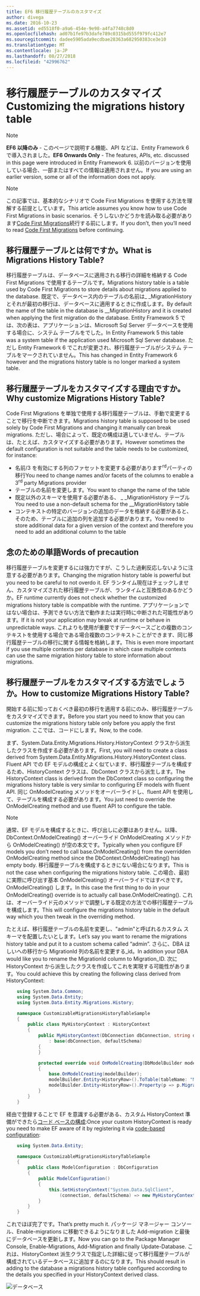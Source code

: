 ```yaml
---
title: EF6 移行履歴テーブルのカスタマイズ
author: divega
ms.date: 2016-10-23
ms.assetid: ed5518f0-a9a6-454e-9e98-a4fa7748c8d0
ms.openlocfilehash: ad07b1fe97b3dafe789c0315bd555f979fc412e7
ms.sourcegitcommit: dadee5905ada9ecdbae28363a682950383ce3e10
ms.translationtype: MT
ms.contentlocale: ja-JP
ms.lasthandoff: 08/27/2018
ms.locfileid: "42996762"
---
```

# <a name="customizing-the-migrations-history-table"></a><span data-ttu-id="cfa31-102">移行履歴テーブルのカスタマイズ</span><span class="sxs-lookup"><span data-stu-id="cfa31-102">Customizing the migrations history table</span></span>
> [!NOTE]
> <span data-ttu-id="cfa31-103">**EF6 以降のみ** - このページで説明する機能、API などは、Entity Framework 6 で導入されました。</span><span class="sxs-lookup"><span data-stu-id="cfa31-103">**EF6 Onwards Only** - The features, APIs, etc. discussed in this page were introduced in Entity Framework 6.</span></span> <span data-ttu-id="cfa31-104">以前のバージョンを使用している場合、一部またはすべての情報は適用されません。</span><span class="sxs-lookup"><span data-stu-id="cfa31-104">If you are using an earlier version, some or all of the information does not apply.</span></span>

> [!NOTE]
> <span data-ttu-id="cfa31-105">この記事では、基本的なシナリオで Code First Migrations を使用する方法を理解する前提としています。</span><span class="sxs-lookup"><span data-stu-id="cfa31-105">This article assumes you know how to use Code First Migrations in basic scenarios.</span></span> <span data-ttu-id="cfa31-106">そうしないかどうかを読み取る必要があります[Code First Migrations](~/ef6/modeling/code-first/migrations/index.md)続行する前にします。</span><span class="sxs-lookup"><span data-stu-id="cfa31-106">If you don’t, then you’ll need to read [Code First Migrations](~/ef6/modeling/code-first/migrations/index.md) before continuing.</span></span>

## <a name="what-is-migrations-history-table"></a><span data-ttu-id="cfa31-107">移行履歴テーブルとは何ですか。</span><span class="sxs-lookup"><span data-stu-id="cfa31-107">What is Migrations History Table?</span></span>

<span data-ttu-id="cfa31-108">移行履歴テーブルは、データベースに適用される移行の詳細を格納する Code First Migrations で使用するテーブルです。</span><span class="sxs-lookup"><span data-stu-id="cfa31-108">Migrations history table is a table used by Code First Migrations to store details about migrations applied to the database.</span></span> <span data-ttu-id="cfa31-109">既定で、データベース内のテーブルの名前は\_ \_MigrationHistory とそれが最初の移行は、データベースに適用するときに作成します。</span><span class="sxs-lookup"><span data-stu-id="cfa31-109">By default the name of the table in the database is \_\_MigrationHistory and it is created when applying the first migration do the database.</span></span> <span data-ttu-id="cfa31-110">Entity Framework 5 では、次の表は、アプリケーションは、Microsoft Sql Server データベースを使用する場合に、システム テーブルをでした。</span><span class="sxs-lookup"><span data-stu-id="cfa31-110">In Entity Framework 5 this table was a system table if the application used Microsoft Sql Server database.</span></span> <span data-ttu-id="cfa31-111">ただし Entity Framework 6 でこれが変更され、移行履歴テーブルがシステム テーブルをマークされていません。</span><span class="sxs-lookup"><span data-stu-id="cfa31-111">This has changed in Entity Framework 6 however and the migrations history table is no longer marked a system table.</span></span>

## <a name="why-customize-migrations-history-table"></a><span data-ttu-id="cfa31-112">移行履歴テーブルをカスタマイズする理由ですか。</span><span class="sxs-lookup"><span data-stu-id="cfa31-112">Why customize Migrations History Table?</span></span>

<span data-ttu-id="cfa31-113">Code First Migrations を単独で使用する移行履歴テーブルは、手動で変更することで移行を中断できます。</span><span class="sxs-lookup"><span data-stu-id="cfa31-113">Migrations history table is supposed to be used solely by Code First Migrations and changing it manually can break migrations.</span></span> <span data-ttu-id="cfa31-114">ただし、場合によって、既定の構成は適していません、テーブルは、たとえば、カスタマイズする必要があります。</span><span class="sxs-lookup"><span data-stu-id="cfa31-114">However sometimes the default configuration is not suitable and the table needs to be customized, for instance:</span></span>

-   <span data-ttu-id="cfa31-115">名前/3 を有効にする列のファセットを変更する必要があります<sup>rd</sup>パーティの移行</span><span class="sxs-lookup"><span data-stu-id="cfa31-115">You need to change names and/or facets of the columns to enable a 3<sup>rd</sup> party Migrations provider</span></span>
-   <span data-ttu-id="cfa31-116">テーブルの名前を変更します。</span><span class="sxs-lookup"><span data-stu-id="cfa31-116">You want to change the name of the table</span></span>
-   <span data-ttu-id="cfa31-117">既定以外のスキーマを使用する必要がある、 \_ \_MigrationHistory テーブル</span><span class="sxs-lookup"><span data-stu-id="cfa31-117">You need to use a non-default schema for the \_\_MigrationHistory table</span></span>
-   <span data-ttu-id="cfa31-118">コンテキストの特定のバージョンの追加のデータを格納する必要があると、そのため、テーブルに追加の列を追加する必要があります。</span><span class="sxs-lookup"><span data-stu-id="cfa31-118">You need to store additional data for a given version of the context and therefore you need to add an additional column to the table</span></span>

## <a name="words-of-precaution"></a><span data-ttu-id="cfa31-119">念のための単語</span><span class="sxs-lookup"><span data-stu-id="cfa31-119">Words of precaution</span></span>

<span data-ttu-id="cfa31-120">移行履歴テーブルを変更するには強力ですが、こうした過剰反応しないように注意する必要があります。</span><span class="sxs-lookup"><span data-stu-id="cfa31-120">Changing the migration history table is powerful but you need to be careful to not overdo it.</span></span> <span data-ttu-id="cfa31-121">EF ランタイム現在はチェックしません、カスタマイズされた移行履歴テーブルが、ランタイムと互換性のあるかどうか。</span><span class="sxs-lookup"><span data-stu-id="cfa31-121">EF runtime currently does not check whether the customized migrations history table is compatible with the runtime.</span></span> <span data-ttu-id="cfa31-122">アプリケーションではない場合は、予測できない方法で動作または実行時に中断された可能性があります。</span><span class="sxs-lookup"><span data-stu-id="cfa31-122">If it is not your application may break at runtime or behave in unpredictable ways.</span></span> <span data-ttu-id="cfa31-123">これよりも使用が重要ですデータベースごとの複数のコンテキストを使用する場合である場合複数のコンテキストことができます、同じ移行履歴テーブルの移行に関する情報を格納します。</span><span class="sxs-lookup"><span data-stu-id="cfa31-123">This is even more important if you use multiple contexts per database in which case multiple contexts can use the same migration history table to store information about migrations.</span></span>

## <a name="how-to-customize-migrations-history-table"></a><span data-ttu-id="cfa31-124">移行履歴テーブルをカスタマイズする方法でしょうか。</span><span class="sxs-lookup"><span data-stu-id="cfa31-124">How to customize Migrations History Table?</span></span>

<span data-ttu-id="cfa31-125">開始する前に知っておくべき最初の移行を適用する前にのみ、移行履歴テーブルをカスタマイズできます。</span><span class="sxs-lookup"><span data-stu-id="cfa31-125">Before you start you need to know that you can customize the migrations history table only before you apply the first migration.</span></span> <span data-ttu-id="cfa31-126">ここでは、コードにします。</span><span class="sxs-lookup"><span data-stu-id="cfa31-126">Now, to the code.</span></span>

<span data-ttu-id="cfa31-127">まず、System.Data.Entity.Migrations.History.HistoryContext クラスから派生したクラスを作成する必要があります。</span><span class="sxs-lookup"><span data-stu-id="cfa31-127">First, you will need to create a class derived from System.Data.Entity.Migrations.History.HistoryContext class.</span></span> <span data-ttu-id="cfa31-128">Fluent API での EF モデルの構成とよく似ています、移行履歴テーブルを構成するため、HistoryContext クラスは、DbContext クラスから派生します。</span><span class="sxs-lookup"><span data-stu-id="cfa31-128">The HistoryContext class is derived from the DbContext class so configuring the migrations history table is very similar to configuring EF models with fluent API.</span></span> <span data-ttu-id="cfa31-129">同じ OnModelCreating メソッドをオーバーライドし、fluent API を使用して、テーブルを構成する必要があります。</span><span class="sxs-lookup"><span data-stu-id="cfa31-129">You just need to override the OnModelCreating method and use fluent API to configure the table.</span></span>

>[!NOTE]
> <span data-ttu-id="cfa31-130">通常、EF モデルを構成するときに、呼び出しに必要はありません。以降、DbContext.OnModelCreating() オーバーライド OnModelCreating メソッドから OnModelCreating() が空の本文です。</span><span class="sxs-lookup"><span data-stu-id="cfa31-130">Typically when you configure EF models you don’t need to call base.OnModelCreating() from the overridden OnModelCreating method since the DbContext.OnModelCreating() has empty body.</span></span> <span data-ttu-id="cfa31-131">移行履歴テーブルを構成するときにない場合になります。</span><span class="sxs-lookup"><span data-stu-id="cfa31-131">This is not the case when configuring the migrations history table.</span></span> <span data-ttu-id="cfa31-132">この場合、最初に実際に呼び出す基本 OnModelCreating() オーバーライドではすべきです。OnModelCreating() します。</span><span class="sxs-lookup"><span data-stu-id="cfa31-132">In this case the first thing to do in your OnModelCreating() override is to actually call base.OnModelCreating().</span></span> <span data-ttu-id="cfa31-133">これは、オーバーライド元のメソッドで調整しする既定の方法での移行履歴テーブルを構成します。</span><span class="sxs-lookup"><span data-stu-id="cfa31-133">This will configure the migrations history table in the default way which you then tweak in the overriding method.</span></span>

<span data-ttu-id="cfa31-134">たとえば、移行履歴テーブルの名前を変更し、"admin"と呼ばれるカスタム スキーマを配置したいとします。</span><span class="sxs-lookup"><span data-stu-id="cfa31-134">Let’s say you want to rename the migrations history table and put it to a custom schema called “admin”.</span></span> <span data-ttu-id="cfa31-135">さらに、DBA ほしいへの移行から MigrationId 列の名前を変更する\_id。</span><span class="sxs-lookup"><span data-stu-id="cfa31-135">In addition your DBA would like you to rename the MigrationId column to Migration\_ID.</span></span>  <span data-ttu-id="cfa31-136">次に HistoryContext から派生したクラスを作成してこれを実現する可能性があります。</span><span class="sxs-lookup"><span data-stu-id="cfa31-136">You could achieve this by creating the following class derived from HistoryContext:</span></span>

``` csharp
    using System.Data.Common;
    using System.Data.Entity;
    using System.Data.Entity.Migrations.History;

    namespace CustomizableMigrationsHistoryTableSample
    {
        public class MyHistoryContext : HistoryContext
        {
            public MyHistoryContext(DbConnection dbConnection, string defaultSchema)
                : base(dbConnection, defaultSchema)
            {
            }

            protected override void OnModelCreating(DbModelBuilder modelBuilder)
            {
                base.OnModelCreating(modelBuilder);
                modelBuilder.Entity<HistoryRow>().ToTable(tableName: "MigrationHistory", schemaName: "admin");
                modelBuilder.Entity<HistoryRow>().Property(p => p.MigrationId).HasColumnName("Migration_ID");
            }
        }
    }
```

<span data-ttu-id="cfa31-137">経由で登録することで EF を意識する必要がある、カスタム HistoryContext 準備ができたら[コード ベースの構成](http://msdn.com/data/jj680699):</span><span class="sxs-lookup"><span data-stu-id="cfa31-137">Once your custom HistoryContext is ready you need to make EF aware of it by registering it via [code-based configuration](http://msdn.com/data/jj680699):</span></span>

``` csharp
    using System.Data.Entity;

    namespace CustomizableMigrationsHistoryTableSample
    {
        public class ModelConfiguration : DbConfiguration
        {
            public ModelConfiguration()
            {
                this.SetHistoryContext("System.Data.SqlClient",
                    (connection, defaultSchema) => new MyHistoryContext(connection, defaultSchema));
            }
        }
    }
```

<span data-ttu-id="cfa31-138">これでほぼ完了です。</span><span class="sxs-lookup"><span data-stu-id="cfa31-138">That’s pretty much it.</span></span> <span data-ttu-id="cfa31-139">パッケージ マネージャー コンソール、Enable-migrations に移動できるようになりました Add-migration と最後にデータベースを更新します。</span><span class="sxs-lookup"><span data-stu-id="cfa31-139">Now you can go to the Package Manager Console, Enable-Migrations, Add-Migration and finally Update-Database.</span></span> <span data-ttu-id="cfa31-140">これは、HistoryContext 派生クラスで指定した詳細に従って移行履歴テーブルが構成されているデータベースに追加するのになります。</span><span class="sxs-lookup"><span data-stu-id="cfa31-140">This should result in adding to the database a migrations history table configured according to the details you specified in your HistoryContext derived class.</span></span>

![データベース](~/ef6/media/database.png)
